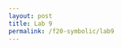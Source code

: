 ```yaml
---
layout: post
title: Lab 9
permalink: /f20-symbolic/lab9
---
```




<!-- ## Admin

## Intro

<span class="newthought">Start</span>

## Instructions -->
